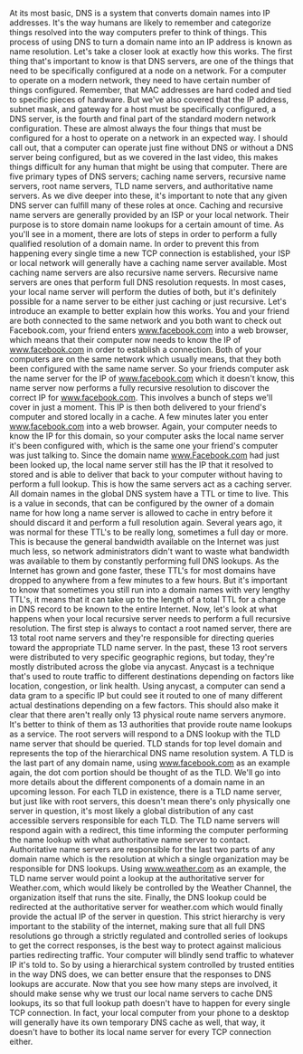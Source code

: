 At its most basic, DNS is a system that converts domain names into IP addresses. It's the way humans are likely to remember and categorize things resolved into the way computers prefer to think of things. This process of using DNS to turn a domain name into an IP address is known as name resolution. Let's take a closer look at exactly how this works. The first thing that's important to know is that DNS servers, are one of the things that need to be specifically configured at a node on a network. For a computer to operate on a modern network, they need to have certain number of things configured. Remember, that MAC addresses are hard coded and tied to specific pieces of hardware. But we've also covered that the IP address, subnet mask, and gateway for a host must be specifically configured, a DNS server, is the fourth and final part of the standard modern network configuration. These are almost always the four things that must be configured for a host to operate on a network in an expected way. I should call out, that a computer can operate just fine without DNS or without a DNS server being configured, but as we covered in the last video, this makes things difficult for any human that might be using that computer. There are five primary types of DNS servers; caching name servers, recursive name servers, root name servers, TLD name servers, and authoritative name servers. As we dive deeper into these, it's important to note that any given DNS server can fulfill many of these roles at once. Caching and recursive name servers are generally provided by an ISP or your local network. Their purpose is to store domain name lookups for a certain amount of time. As you'll see in a moment, there are lots of steps in order to perform a fully qualified resolution of a domain name. In order to prevent this from happening every single time a new TCP connection is established, your ISP or local network will generally have a caching name server available. Most caching name servers are also recursive name servers. Recursive name servers are ones that perform full DNS resolution requests. In most cases, your local name server will perform the duties of both, but it's definitely possible for a name server to be either just caching or just recursive. Let's introduce an example to better explain how this works. You and your friend are both connected to the same network and you both want to check out Facebook.com, your friend enters www.facebook.com into a web browser, which means that their computer now needs to know the IP of www.facebook.com in order to establish a connection. Both of your computers are on the same network which usually means, that they both been configured with the same name server. So your friends computer ask the name server for the IP of www.facebook.com which it doesn't know, this name server now performs a fully recursive resolution to discover the correct IP for www.facebook.com. This involves a bunch of steps we'll cover in just a moment. This IP is then both delivered to your friend's computer and stored locally in a cache. A few minutes later you enter www.facebook.com into a web browser. Again, your computer needs to know the IP for this domain, so your computer asks the local name server it's been configured with, which is the same one your friend's computer was just talking to. Since the domain name www.Facebook.com had just been looked up, the local name server still has the IP that it resolved to stored and is able to deliver that back to your computer without having to perform a full lookup. This is how the same servers act as a caching server. All domain names in the global DNS system have a TTL or time to live. This is a value in seconds, that can be configured by the owner of a domain name for how long a name server is allowed to cache in entry before it should discard it and perform a full resolution again. Several years ago, it was normal for these TTL's to be really long, sometimes a full day or more. This is because the general bandwidth available on the Internet was just much less, so network administrators didn't want to waste what bandwidth was available to them by constantly performing full DNS lookups. As the Internet has grown and gone faster, these TTL's for most domains have dropped to anywhere from a few minutes to a few hours. But it's important to know that sometimes you still run into a domain names with very lengthy TTL's, it means that it can take up to the length of a total TTL for a change in DNS record to be known to the entire Internet. Now, let's look at what happens when your local recursive server needs to perform a full recursive resolution. The first step is always to contact a root named server, there are 13 total root name servers and they're responsible for directing queries toward the appropriate TLD name server. In the past, these 13 root servers were distributed to very specific geographic regions, but today, they're mostly distributed across the globe via anycast. Anycast is a technique that's used to route traffic to different destinations depending on factors like location, congestion, or link health. Using anycast, a computer can send a data gram to a specific IP but could see it routed to one of many different actual destinations depending on a few factors. This should also make it clear that there aren't really only 13 physical route name servers anymore. It's better to think of them as 13 authorities that provide route name lookups as a service. The root servers will respond to a DNS lookup with the TLD name server that should be queried. TLD stands for top level domain and represents the top of the hierarchical DNS name resolution system. A TLD is the last part of any domain name, using www.facebook.com as an example again, the dot com portion should be thought of as the TLD. We'll go into more details about the different components of a domain name in an upcoming lesson. For each TLD in existence, there is a TLD name server, but just like with root servers, this doesn't mean there's only physically one server in question, it's most likely a global distribution of any cast accessible servers responsible for each TLD. The TLD name servers will respond again with a redirect, this time informing the computer performing the name lookup with what authoritative name server to contact. Authoritative name servers are responsible for the last two parts of any domain name which is the resolution at which a single organization may be responsible for DNS lookups. Using www.weather.com as an example, the TLD name server would point a lookup at the authoritative server for Weather.com, which would likely be controlled by the Weather Channel, the organization itself that runs the site. Finally, the DNS lookup could be redirected at the authoritative server for weather.com which would finally provide the actual IP of the server in question. This strict hierarchy is very important to the stability of the internet, making sure that all full DNS resolutions go through a strictly regulated and controlled series of lookups to get the correct responses, is the best way to protect against malicious parties redirecting traffic. Your computer will blindly send traffic to whatever IP it's told to. So by using a hierarchical system controlled by trusted entities in the way DNS does, we can better ensure that the responses to DNS lookups are accurate. Now that you see how many steps are involved, it should make sense why we trust our local name servers to cache DNS lookups, its so that full lookup path doesn't have to happen for every single TCP connection. In fact, your local computer from your phone to a desktop will generally have its own temporary DNS cache as well, that way, it doesn't have to bother its local name server for every TCP connection either.
